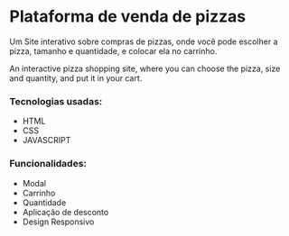 # Plataforma de venda de pizzas

Um Site interativo sobre compras de pizzas, onde você pode escolher a pizza, tamanho e quantidade, e colocar ela no carrinho.

An interactive pizza shopping site, where you can choose the pizza, size and quantity, and put it in your cart.

<h3>Tecnologias usadas:</h3>
<ul>
  <li>HTML</li>
  <li>CSS</li>
  <li>JAVASCRIPT</li>
</ul>

<h3>Funcionalidades:</h3>
<ul>
  <li>Modal</li>
  <li>Carrinho</li>
  <li>Quantidade</li>
  <li>Aplicação de desconto</li>
  <li>Design Responsivo</li>
</ul>
